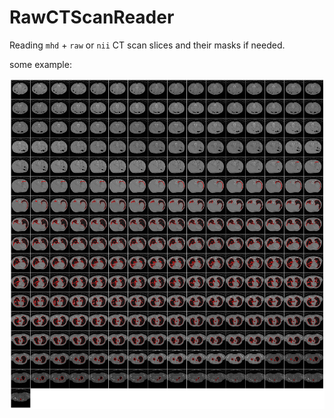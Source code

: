 # RawCTScanReader

Reading `mhd` + `raw` or `nii` CT scan slices and their masks if needed.

some example:

![](lola11-50.png)